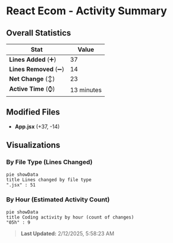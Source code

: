# React Ecom - Activity Summary 

## Overall Statistics

| Stat                   | Value                                                             |
| ---------------------- | ----------------------------------------------------------------- |
| **Lines Added** (➕)   | 37                                          |
| **Lines Removed** (➖) | 14                                        |
| **Net Change** (↕)    | 23                |
| **Active Time** (⌚)   | 13 minutes |


## Modified Files
- **App.jsx** (+37, -14)

## Visualizations

### By File Type (Lines Changed)

```mermaid
pie showData
title Lines changed by file type
".jsx" : 51
```

### By Hour (Estimated Activity Count)

```mermaid
pie showData
title Coding activity by hour (count of changes)
"05h" : 9
```


> **Last Updated:** 2/12/2025, 5:58:23 AM